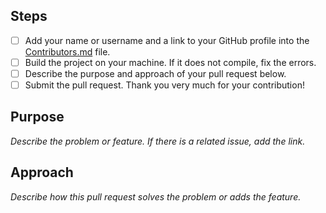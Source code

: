 ## Steps
- [ ] Add your name or username and a link to your GitHub profile into the [Contributors.md][1] file.
- [ ] Build the project on your machine. If it does not compile, fix the errors.
- [ ] Describe the purpose and approach of your pull request below.
- [ ] Submit the pull request. Thank you very much for your contribution!

## Purpose
_Describe the problem or feature._
_If there is a related issue, add the link._

## Approach
_Describe how this pull request solves the problem or adds the feature._

[1]:	/Contributors.md